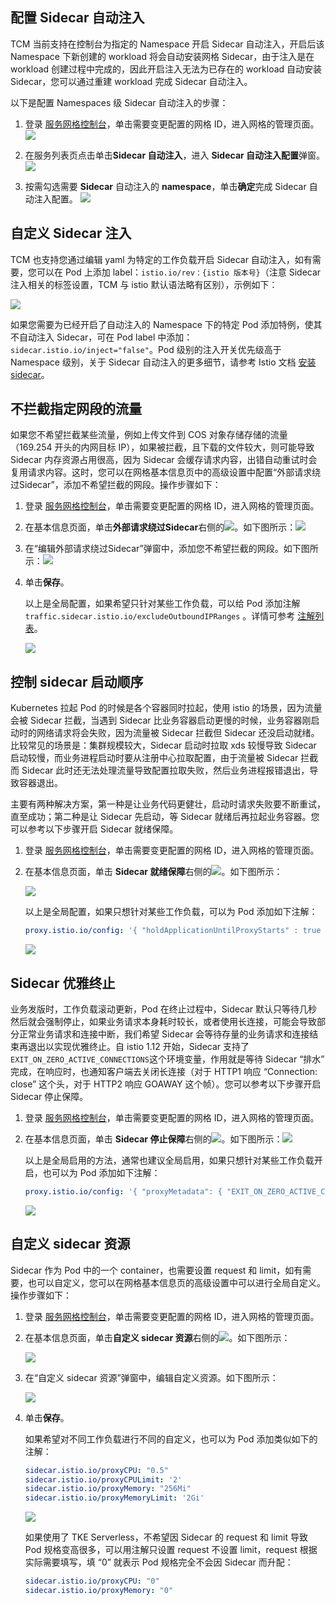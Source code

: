 ## 配置 Sidecar 自动注入

TCM 当前支持在控制台为指定的 Namespace 开启 Sidecar 自动注入，开启后该 Namespace 下新创建的 workload 将会自动安装网格 Sidecar，由于注入是在 workload 创建过程中完成的，因此开启注入无法为已存在的 workload 自动安装 Sidecar，您可以通过重建 workload 完成 Sidecar 自动注入。

以下是配置 Namespaces 级 Sidecar 自动注入的步骤：
1. 登录 [服务网格控制台](https://console.cloud.tencent.com/tke2/mesh)，单击需要变更配置的网格 ID，进入网格的管理页面。
![](https://qcloudimg.tencent-cloud.cn/raw/5bfd233ffe3448492283e1dce1f73bc8.png)

2. 在服务列表页点击单击**Sidecar 自动注入**，进入 **Sidecar 自动注入配置**弹窗。
![](https://qcloudimg.tencent-cloud.cn/raw/aae8187f5a5e5d6170c4d427adb8dac1.png)

3. 按需勾选需要 **Sidecar** 自动注入的 **namespace**，单击**确定**完成 Sidecar 自动注入配置。
![](https://staticintl.cloudcachetci.com/yehe/backend-news/ETQY297_%E4%BC%81%E4%B8%9A%E5%BE%AE%E4%BF%A1%E6%88%AA%E5%9B%BE_20230111164850.png)


## 自定义 Sidecar 注入

TCM 也支持您通过编辑 yaml 为特定的工作负载开启 Sidecar 自动注入，如有需要，您可以在 Pod 上添加 label：`istio.io/rev：{istio 版本号}`（注意 Sidecar 注入相关的标签设置，TCM 与 istio 默认语法略有区别），示例如下：

![](https://staticintl.cloudcachetci.com/yehe/backend-news/EGez825_%E4%BC%81%E4%B8%9A%E5%BE%AE%E4%BF%A1%E6%88%AA%E5%9B%BE_20230217162808.png)

如果您需要为已经开启了自动注入的 Namespace 下的特定 Pod 添加特例，使其不自动注入 Sidecar，可在 Pod label 中添加：`sidecar.istio.io/inject="false"`。Pod 级别的注入开关优先级高于 Namespace 级别，关于 Sidecar 自动注入的更多细节，请参考 Istio 文档 [安装 sidecar](https://istio.io/latest/zh/docs/setup/additional-setup/sidecar-injection/)。

## 不拦截指定网段的流量

如果您不希望拦截某些流量，例如上传文件到 COS 对象存储存储的流量（169.254 开头的内网目标 IP），如果被拦截，且下载的文件较大，则可能导致 Sidecar 内存资源占用很高，因为 Sidecar 会缓存请求内容，出错自动重试时会复用请求内容。这时，您可以在网格基本信息页中的高级设置中配置“外部请求绕过Sidecar”，添加不希望拦截的网段。操作步骤如下：
1. 登录 [服务网格控制台](https://console.cloud.tencent.com/tke2/mesh)，单击需要变更配置的网格 ID，进入网格的管理页面。

2. 在基本信息页面，单击**外部请求绕过Sidecar**右侧的![](https://qcloudimg.tencent-cloud.cn/image/document/5377020ec446cff9f40fc50aff12e406.png)。如下图所示：![](https://staticintl.cloudcachetci.com/yehe/backend-news/IbML391_%E4%BC%81%E4%B8%9A%E5%BE%AE%E4%BF%A1%E6%88%AA%E5%9B%BE_20230111165043.png)

3. 在“编辑外部请求绕过Sidecar”弹窗中，添加您不希望拦截的网段。如下图所示：![](https://staticintl.cloudcachetci.com/yehe/backend-news/Bbrf780_%E4%BC%81%E4%B8%9A%E5%BE%AE%E4%BF%A1%E6%88%AA%E5%9B%BE_20230111165143.png)

4. 单击**保存**。


   以上是全局配置，如果希望只针对某些工作负载，可以给 Pod 添加注解 `traffic.sidecar.istio.io/excludeOutboundIPRanges` 。详情可参考 [注解列表](https://istio.io/latest/docs/reference/config/annotations/)。


   ![](https://qcloudimg.tencent-cloud.cn/image/document/f623dc7dcc2898781e4fb5c6e9f19f52.png)


## 控制 sidecar 启动顺序

Kubernetes 拉起 Pod 的时候是各个容器同时拉起，使用 istio 的场景，因为流量会被 Sidecar 拦截，当遇到 Sidecar 比业务容器启动更慢的时候，业务容器刚启动时的网络请求将会失败，因为流量被 Sidecar 拦截但 Sidecar 还没启动就绪。比较常见的场景是：集群规模较大，Sidecar 启动时拉取 xds 较慢导致 Sidecar 启动较慢，而业务进程启动时要从注册中心拉取配置，由于流量被 Sidecar 拦截而 Sidecar 此时还无法处理流量导致配置拉取失败，然后业务进程报错退出，导致容器退出。

主要有两种解决方案，第一种是让业务代码更健壮，启动时请求失败要不断重试，直至成功；第二种是让 Sidecar 先启动，等 Sidecar 就绪后再拉起业务容器。您可以参考以下步骤开启 Sidecar 就绪保障。

1. 登录 [服务网格控制台](https://console.cloud.tencent.com/tke2/mesh)，单击需要变更配置的网格 ID，进入网格的管理页面。

2. 在基本信息页面，单击 **Sidecar 就绪保障**右侧的![](https://qcloudimg.tencent-cloud.cn/image/document/a91192394184c5f2b8ac50475c3e5c2b.png)。如下图所示：


   ![](https://staticintl.cloudcachetci.com/yehe/backend-news/NzxP537_%E4%BC%81%E4%B8%9A%E5%BE%AE%E4%BF%A1%E6%88%AA%E5%9B%BE_20230111165956.png)


   以上是全局配置，如果只想针对某些工作负载，可以为 Pod 添加如下注解：

   ``` yaml
   proxy.istio.io/config: '{ "holdApplicationUntilProxyStarts" : true }'
   ```

   ![](https://qcloudimg.tencent-cloud.cn/image/document/1915346cc8b1e0584577a0cf57dd52bf.png)


## Sidecar 优雅终止

业务发版时，工作负载滚动更新，Pod 在终止过程中，Sidecar 默认只等待几秒然后就会强制停止，如果业务请求本身耗时较长，或者使用长连接，可能会导致部分正常业务请求和连接中断，我们希望 Sidecar 会等待存量的业务请求和连接结束再退出以实现优雅终止。自 istio 1.12 开始，Sidecar 支持了 `EXIT_ON_ZERO_ACTIVE_CONNECTIONS`这个环境变量，作用就是等待 Sidecar “排水” 完成，在响应时，也通知客户端去关闭长连接（对于 HTTP1 响应 “Connection: close” 这个头，对于 HTTP2 响应 GOAWAY 这个帧）。您可以参考以下步骤开启 Sidecar 停止保障。
1. 登录 [服务网格控制台](https://console.cloud.tencent.com/tke2/mesh)，单击需要变更配置的网格 ID，进入网格的管理页面。

2. 在基本信息页面，单击 **Sidecar 停止保障**右侧的![](https://qcloudimg.tencent-cloud.cn/image/document/75e5463109b558ebd4590411b9020fea.png)。如下图所示：![](https://staticintl.cloudcachetci.com/yehe/backend-news/iIPT551_%E4%BC%81%E4%B8%9A%E5%BE%AE%E4%BF%A1%E6%88%AA%E5%9B%BE_20230111170126.png)


   以上是全局启用的方法，通常也建议全局启用，如果只想针对某些工作负载开启，也可以为 Pod 添加如下注解：

   ``` yaml
   proxy.istio.io/config: '{ "proxyMetadata": { "EXIT_ON_ZERO_ACTIVE_CONNECTIONS": "true" } }'
   ```

   ![](https://qcloudimg.tencent-cloud.cn/image/document/2d65720805b03c6e4e399855d00f4170.png)


## 自定义 sidecar 资源

Sidecar 作为 Pod 中的一个 container，也需要设置 request 和 limit，如有需要，也可以自定义，您可以在网格基本信息页的高级设置中可以进行全局自定义。操作步骤如下：
1. 登录 [服务网格控制台](https://console.cloud.tencent.com/tke2/mesh)，单击需要变更配置的网格 ID，进入网格的管理页面。

2. 在基本信息页面，单击**自定义 sidecar 资源**右侧的![](https://qcloudimg.tencent-cloud.cn/image/document/53cece04b1422149aba317d0f4b590b7.png)。如下图所示：


   ![](https://staticintl.cloudcachetci.com/yehe/backend-news/C9aQ307_%E4%BC%81%E4%B8%9A%E5%BE%AE%E4%BF%A1%E6%88%AA%E5%9B%BE_20230111170227.png)

3. 在“自定义 sidecar 资源”弹窗中，编辑自定义资源。如下图所示：


   ![](https://staticintl.cloudcachetci.com/yehe/backend-news/68ep508_%E4%BC%81%E4%B8%9A%E5%BE%AE%E4%BF%A1%E6%88%AA%E5%9B%BE_20230111170315.png)

4. 单击**保存**。


   如果希望对不同工作负载进行不同的自定义，也可以为 Pod 添加类似如下的注解：

   ``` yaml
   sidecar.istio.io/proxyCPU: "0.5"
   sidecar.istio.io/proxyCPULimit: '2'
   sidecar.istio.io/proxyMemory: "256Mi"
   sidecar.istio.io/proxyMemoryLimit: '2Gi'
   ```

   ![](https://qcloudimg.tencent-cloud.cn/image/document/ba20042b6d7f9122d7ac4d2ca63b3b3f.png)


   如果使用了 TKE Serverless，不希望因 Sidecar 的 request 和 limit 导致 Pod 规格变高很多，可以用注解只设置 request 不设置 limit，request 根据实际需要填写，填 “0” 就表示 Pod 规格完全不会因 Sidecar 而升配：

   ``` yaml
   sidecar.istio.io/proxyCPU: "0"
   sidecar.istio.io/proxyMemory: "0"
   ```


